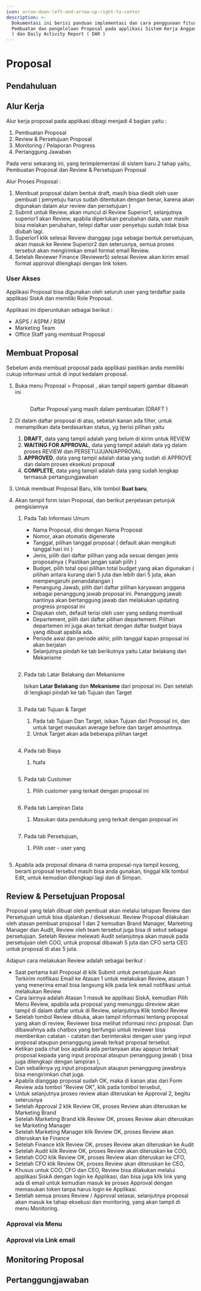 ```yaml
---
icon: arrow-down-left-and-arrow-up-right-to-center
description: >-
  Dokumentasi ini berisi panduan implementasi dan cara penggunaan fitur
  Pembuatan dan pengelolaan Proposal pada applikasi Sistem Kerja Anggana ( SISKA
  ) dan Daily Activity Report ( DAR )
---
```


# Proposal

## Pendahuluan

## Alur Kerja

Alur kerja proposal pada applikasi dibagi menjadi 4 bagian yaitu :&#x20;

1. Pembuatan Proposal
2. Review & Persetujuan Proposal
3. Monitoring / Pelaporan Progress
4. Pertanggung Jawaban

Pada versi sekarang ini, yang terimplementasi di sistem baru 2 tahap yaitu, Pembuatan Proposal dan Review & Persetujuan Proposal

Alur Proses Proposal :&#x20;

1. Membuat proposal dalam bentuk draft, masih bisa diedit oleh user pembuat ( penyetuju harus sudah ditentukan dengan benar, karena akan digunakan dalam alur review dan persetujuan )
2. Submit untuk Review, akan muncul di Review Superior1, selanjutnya superior1 akan Review, apabila diperlukan perubahan data, user masih bisa melakan perubahan, tetepi daftar user penyetuju sudah tidak bisa diubah lagi.&#x20;
3. Superior1 klik selesai Review dianggap juga sebagai bentuk persetujuan, akan masuk ke Review Superior2 dan seterusnya, semua proses tersebut akan mengirimkan email format email Review.
4. Setelah Reviewer Finance (Reviewer5) selesai Review akan kirim email format approval dilengkapi dengan link token.&#x20;

### User Akses

Applikasi Proposal bisa digunakan oleh seluruh user yang terdaftar pada applikasi SiskA dan memiliki Role Proposal.

Applikasi ini diperuntukan sebagai berikut :&#x20;

* ASPS / ASPM / RSM
* Marketing Team
* Office Staff yang membuat Proposal

## Membuat Proposal

Sebelum anda membuat proposal pada applikasi pastikan anda memiliki cukup informasi untuk di input kedalam proposal.

1.  Buka menu Proposal > Proposal , akan tampil seperti gambar dibawah ini

    <figure><img src="../../.gitbook/assets/image (6) (1).png" alt=""><figcaption><p>Daftar Proposal yang masih dalam pembuatan (DRAFT )</p></figcaption></figure>
2. Di dalam daftar proposal di atas, sebelah kanan ada filter, untuk menampilkan data berdasarkan status, yg berisi pilihan yaitu
   1. **DRAFT**, data yang tampil adalah yang belum di kirim untuk REVIEW
   2. **WAITING FOR APPROVAL**, data yang tampil adalah data yg dalam proses REVIEW dan PERSETUJUAN/APPROVAL
   3. **APPROVED**, data yang tampil adalah dataa yang sudah di APPROVE dan dalam proses eksekusi proposa**l**
   4. **COMPLETE**, data yang tampil adalah data yang sudah lengkap termasuk pertangungjawaban
3. Untuk membuat Proposal Baru, klik tombol **Buat baru**,
4. Akan tampil form isian Proposal, dan berikut penjelasan petunjuk pengisiannya
   1.  Pada Tab Informasi Umum

       * Nama Proposal, diisi dengan Nama Proposal
       * Nomor, akan otomatis digenerate
       * Tanggal, pilihan tanggal proposal ( default akan mengikuti tanggal hari ini )
       * Jenis, pilih dari daftar pilihan yang ada sesuai dengan jenis proposalnya ( Pastikan jangan salah pilih )
       * Budget, pilih total opsi pilihan total budget yang akan digunakan ( pilihan antara kurang dari 5 juta dan lebih dari 5 juta, akan mempengaruhi penandatangan )
       * Penangung Jawab, pilih dari daftar pilihan karyawan anggana sebagai penanggung jawab proposal ini. Penanggung jawab nantinya akan bertanggung jawab dan melakukan updating progress proposal ini
       * Diajukan oleh, default terisi oleh user yang sedang membuat
       * Departement, pilih dari daftar pilihan departement. Pilihan departemen ini juga akan terkait dengan daftar budget biaya yang dibuat apabila ada.
       * Periode awal dan periode akhir, pilih tanggal kapan proposal ini akan berjalan
       * Selanjutnya pindah ke tab berikutnya yaitu Latar belakang dan Mekanisme

       <figure><img src="../../.gitbook/assets/image.png" alt=""><figcaption></figcaption></figure>
   2.  Pada tab Latar Belakang dan Mekanisme

       Isikan **Latar Belakang** dan **Mekanisme** dari proposal ini. Dan setelah di lengkapi pindah ke tab Tujuan dan Target

       <figure><img src="../../.gitbook/assets/image (1).png" alt=""><figcaption></figcaption></figure>
   3.  Pada tab Tujuan & Target

       1. Pada tab Tujuan Dan Target, isikan Tujuan dari Proposal ini, dan untuk target masukan average before dan target amountnya.
       2. Untuk Target akan ada beberapa pilihan target

       <figure><img src="../../.gitbook/assets/image (2).png" alt=""><figcaption></figcaption></figure>
   4.  Pada tab Biaya

       1. fsafa

       <figure><img src="../../.gitbook/assets/image (3).png" alt=""><figcaption></figcaption></figure>
   5.  Pada tab Customer

       1. Pilih customer yang terkait dengan proposal ini

       <figure><img src="../../.gitbook/assets/image (4).png" alt=""><figcaption></figcaption></figure>
   6.  Pada tab Lampiran Data

       1. Masukan data pendukung yang terkait dengan proposal ini

       <figure><img src="../../.gitbook/assets/image (5).png" alt=""><figcaption></figcaption></figure>
   7.  Pada tab Persetujuan,

       1. Pilih user - user yang

       <figure><img src="../../.gitbook/assets/image (6).png" alt=""><figcaption></figcaption></figure>
5. Apabila ada proposal dimana di nama proposal-nya tampil kosong, berarti proposal tersebut masih bisa anda gunakan, tinggal klik tombol Edit, untuk kemudian dilengkapi lagi dan di Simpan.



## Review & Persetujuan Proposal

Proposal yang telah dibuat oleh pembuat akan melalui tahapan Review dan Persetujuan untuk bisa dijalankan  / dieksekusi. Review Proposal dilakukan oleh atasan pembuat proposal 1 dan 2 kemudian Brand Manager, Marketing Manager dan Audit, Review oleh team tersebut juga bisa di sebut sebagai persetujuan. Setelah Review melewati Audit selanjutnya akan masuk pada persetujuan oleh COO, untuk proposal dibawah 5 juta dan CFO serta CEO untuk proposal di atas 5 juta.

Adapun cara melakukan Review adalah sebagai berikut :&#x20;

* Saat pertama kali Proposal di klik Submit untuk persetujuan Akan Terkirim notifikasi Email ke Atasan 1 untuk melakukan Review, atasan 1 yang menerima email bisa langsung klik pada link email notifikasi untuk melakukan Review
* Cara lainnya adalah Atasan 1 masuk ke applikasi SiskA, kemudian Pilih Menu Review, apabila ada proposal yang menunggu direview akan tampil di dalam daftar untuk di Review, selanjutnya Klik tombol Review
* Setelah tombol Review dibuka, akan tampil informasi tentang proposal yang akan di review, Reviewer bisa melihat informasi rinci proposal. Dan dibawahnya ada chatbox yang berfungsi untuk reviewer bisa memberikan catatan - catatan dan berinteraksi dengan user yang input proposal ataupun penanggung jawab terkait proposal tersebut.
* Ketikan pada chat box apabila ada pertanyaan atau apapun terkait proposal kepada yang input proposal ataupun penanggung jawab ( bisa juga dilengkapi dengan lampiran ),
* Dan sebaliknya yg input proposalpun ataupun penanggung jawabnya bisa mengirimkan chat juga.
* Apabila dianggap proposal sudah OK, maka di kanan atas dari Form Review ada tombol "Review OK", klik pada tombol tersebut,
* Untuk selanjutnya proses review akan diteruskan ke Approval 2, begitu seterusnya
* Setelah Approval 2 klik Review OK, proses Review akan diteruskan ke Marketing Brand
* Setelah Marketing Brand klik Review OK, proses Review akan diteruskan ke Marketing Manager
* Setelah Marketing Manager klik Review OK, proses Review akan diteruskan ke Finance
* Setelah Finance klik Review OK, proses Review akan diteruskan ke Audit
* Setelah Audit klik Review OK, proses Review akan diteruskan ke COO,
* Setelah COO klik Review OK, proses Review akan diteruskan ke CFO,
* Setelah CFO klik Review OK, proses Review akan diteruskan ke CEO,
* Khusus untuk COO, CFO dan CEO, Review bisa dilakukan melalui applikasi SiskA dengan login ke Applikasi, dan bisa juga klik link yang ada di email untuk kemudian masuk ke proses Approval dengan memasukan token tanpa harus login ke Applikasi.
* Setelah semua proses Review / Approval selasai, selanjutnya proposal akan masuk ke tahap eksekusi dan monitoring, yang akan tampil di menu Monitoring.



### Approval via Menu



### Approval via Link email





## Monitoring Proposal



## Pertanggungjawaban





